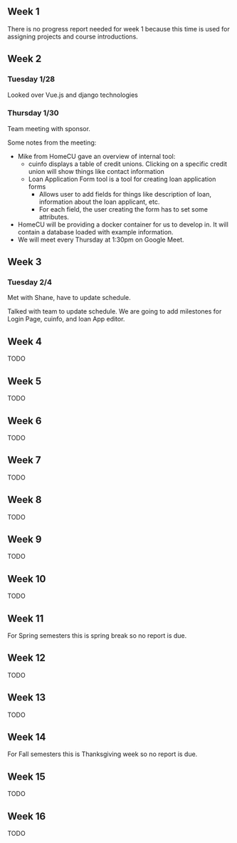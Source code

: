 ## Week 1

There is no progress report needed for week 1 because this time is
used for assigning projects and course introductions.

## Week 2

### Tuesday 1/28
Looked over Vue.js and django technologies

### Thursday 1/30
Team meeting with sponsor.

Some notes from the meeting:
- Mike from HomeCU gave an overview of internal tool:
    - cuinfo displays a table of credit unions. Clicking on a specific credit
    union will show things like contact information
    - Loan Application Form tool is a tool for creating loan application forms
        - Allows user to add fields for things like description of loan, information about the loan applicant, etc.
        - For each field, the user creating the form has to set some attributes.
- HomeCU will be providing a docker container for us to develop in. It will contain a database loaded with example information.
- We will meet every Thursday at 1:30pm on Google Meet.


## Week 3

### Tuesday 2/4
Met with Shane, have to update schedule.

Talked with team to update schedule.
We are going to add milestones for Login Page, cuinfo, and loan App editor.

## Week 4

TODO

## Week 5

TODO

## Week 6

TODO

## Week 7

TODO

## Week 8

TODO

## Week 9

TODO

## Week 10

TODO

## Week 11

For Spring semesters this is spring break so no report is due.

## Week 12

TODO

## Week 13

TODO

## Week 14

For Fall semesters this is Thanksgiving week so no report is due.

## Week 15

TODO

## Week 16

TODO

